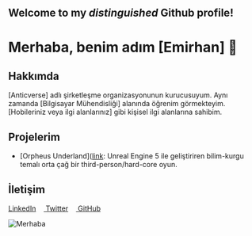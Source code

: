 ## Welcome to my *distinguished* Github profile!

# Merhaba, benim adım [Emirhan] 👋

## Hakkımda
[Anticverse] adlı şirketleşme organizasyonunun kurucusuyum. Aynı zamanda [Bilgisayar Mühendisliği] alanında öğrenim görmekteyim. [Hobileriniz veya ilgi alanlarınız] gibi kişisel ilgi alanlarına sahibim.

## Projelerim
- [Orpheus Underland]([link](https://anticverse.com/orpheus): Unreal Engine 5 ile geliştiriren bilim-kurgu temalı orta çağ bir third-person/hard-core oyun.

## İletişim

[<i class="fab fa-linkedin"></i> LinkedIn]([link](https://www.linkedin.com/in/emirhangungormez))&nbsp;&nbsp;&nbsp;&nbsp;[<i class="fab fa-twitter"></i> Twitter]([link](https://twitter.com/emirhangngrmz))&nbsp;&nbsp;&nbsp;&nbsp;[<i class="fab fa-github"></i> GitHub]([link](https://github.com/emirhangungormez))

![Merhaba](https://media.giphy.com/media/3o7aCSPqXE5C6T8tBC/giphy.gif)
